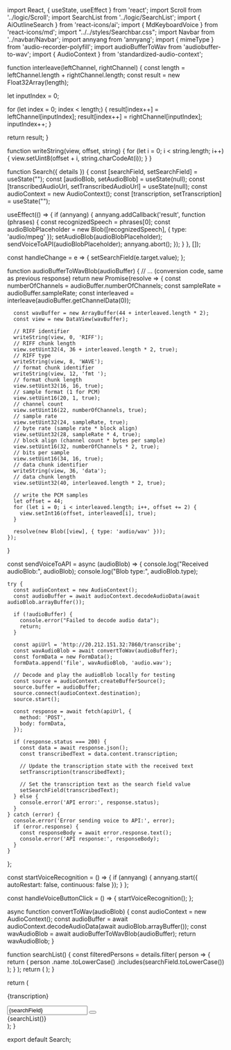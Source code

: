 import React, { useState, useEffect } from 'react';
import Scroll from '../logic/Scroll';
import SearchList from '../logic/SearchList';
import { AiOutlineSearch } from 'react-icons/ai';
import { MdKeyboardVoice } from 'react-icons/md';
import "../../styles/Searchbar.css";
import Navbar from '../navbar/Navbar';
import annyang from 'annyang';
import { mimeType } from 'audio-recorder-polyfill'; 
import audioBufferToWav from 'audiobuffer-to-wav';
import { AudioContext } from 'standardized-audio-context';




function interleave(leftChannel, rightChannel) {
  const length = leftChannel.length + rightChannel.length;
  const result = new Float32Array(length);

  let inputIndex = 0;

  for (let index = 0; index < length;) {
    result[index++] = leftChannel[inputIndex];
    result[index++] = rightChannel[inputIndex];
    inputIndex++;
  }

  return result;
}

function writeString(view, offset, string) {
  for (let i = 0; i < string.length; i++) {
    view.setUint8(offset + i, string.charCodeAt(i));
  }
}



function Search({ details }) {
  const [searchField, setSearchField] = useState("");
  const [audioBlob, setAudioBlob] = useState(null);
  const [transcribedAudioUrl, setTranscribedAudioUrl] = useState(null);
  const audioContext = new AudioContext();
  const [transcription, setTranscription] = useState("");


  useEffect(() => {
    if (annyang) {
      annyang.addCallback('result', function (phrases) {
        const recognizedSpeech = phrases[0];
        const audioBlobPlaceholder = new Blob([recognizedSpeech], { type: 'audio/mpeg' });
        setAudioBlob(audioBlobPlaceholder);
        sendVoiceToAPI(audioBlobPlaceholder);
        annyang.abort();
      });
    }
  }, []);

  const handleChange = e => {
    setSearchField(e.target.value);
  };

  function audioBufferToWavBlob(audioBuffer) {
    // ... (conversion code, same as previous response)
    return new Promise(resolve => {
      const numberOfChannels = audioBuffer.numberOfChannels;
      const sampleRate = audioBuffer.sampleRate;
      const interleaved = interleave(audioBuffer.getChannelData(0));

      const wavBuffer = new ArrayBuffer(44 + interleaved.length * 2);
      const view = new DataView(wavBuffer);

      // RIFF identifier
      writeString(view, 0, 'RIFF');
      // RIFF chunk length
      view.setUint32(4, 36 + interleaved.length * 2, true);
      // RIFF type
      writeString(view, 8, 'WAVE');
      // format chunk identifier
      writeString(view, 12, 'fmt ');
      // format chunk length
      view.setUint32(16, 16, true);
      // sample format (1 for PCM)
      view.setUint16(20, 1, true);
      // channel count
      view.setUint16(22, numberOfChannels, true);
      // sample rate
      view.setUint32(24, sampleRate, true);
      // byte rate (sample rate * block align)
      view.setUint32(28, sampleRate * 4, true);
      // block align (channel count * bytes per sample)
      view.setUint16(32, numberOfChannels * 2, true);
      // bits per sample
      view.setUint16(34, 16, true);
      // data chunk identifier
      writeString(view, 36, 'data');
      // data chunk length
      view.setUint32(40, interleaved.length * 2, true);

      // write the PCM samples
      let offset = 44;
      for (let i = 0; i < interleaved.length; i++, offset += 2) {
        view.setInt16(offset, interleaved[i], true);
      }

      resolve(new Blob([view], { type: 'audio/wav' }));
    });
  }

  const sendVoiceToAPI = async (audioBlob) => {
    console.log("Received audioBlob:", audioBlob);
    console.log("Blob type:", audioBlob.type);
  
    try {
      const audioContext = new AudioContext();
      const audioBuffer = await audioContext.decodeAudioData(await audioBlob.arrayBuffer());
  
      if (!audioBuffer) {
        console.error("Failed to decode audio data");
        return;
      }
  
      const apiUrl = 'http://20.212.151.32:7860/transcribe';
      const wavAudioBlob = await convertToWav(audioBuffer);
      const formData = new FormData();
      formData.append('file', wavAudioBlob, 'audio.wav');
  
      // Decode and play the audioBlob locally for testing
      const source = audioContext.createBufferSource();
      source.buffer = audioBuffer;
      source.connect(audioContext.destination);
      source.start();
  
      const response = await fetch(apiUrl, {
        method: 'POST',
        body: formData,
      });
  
      if (response.status === 200) {
        const data = await response.json();
        const transcribedText = data.content.transcription;
  
        // Update the transcription state with the received text
        setTranscription(transcribedText);
  
        // Set the transcription text as the search field value
        setSearchField(transcribedText);
      } else {
        console.error('API error:', response.status);
      }
    } catch (error) {
      console.error('Error sending voice to API:', error);
      if (error.response) {
        const responseBody = await error.response.text();
        console.error('API response:', responseBody);
      }
    }
  };
  






  
  const startVoiceRecognition = () => {
    if (annyang) {
      annyang.start({ autoRestart: false, continuous: false });
    }
  };

  const handleVoiceButtonClick = () => {
    startVoiceRecognition();
  };

  async function convertToWav(audioBlob) {
    const audioContext = new AudioContext();
    const audioBuffer = await audioContext.decodeAudioData(await audioBlob.arrayBuffer());
    const wavAudioBlob = await audioBufferToWavBlob(audioBuffer);
    return wavAudioBlob;
  }

  

  function searchList() {
    const filteredPersons = details.filter(
      person => {
        return (
          person
            .name
            .toLowerCase()
            .includes(searchField.toLowerCase())
        );
      }
    );
    return (
      <Scroll>
        <SearchList filteredPersons={filteredPersons} />
      </Scroll>
    );
  }

  return (
    <section>
      <Navbar />
      <div className="input-icons">
      <p>{transcription}</p>
        <span className="icon1">
          <AiOutlineSearch />
        </span>
        <input
          className="input-field"
          type="search"
          placeholder="Search for offers and features"
          value={searchField}
          onChange={handleChange}
        />
        <span className="icon2">
          <button onClick={handleVoiceButtonClick}>
            <MdKeyboardVoice />
          </button>
        </span>
      </div>
      {searchList()}
    </section>
  );
}

export default Search;

